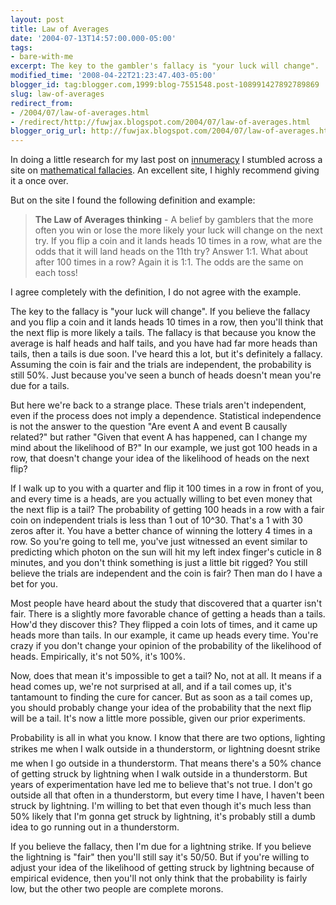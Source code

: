 ```yaml
---
layout: post
title: Law of Averages
date: '2004-07-13T14:57:00.000-05:00'
tags:
- bare-with-me
excerpt: The key to the gambler's fallacy is "your luck will change".
modified_time: '2008-04-22T21:23:47.403-05:00'
blogger_id: tag:blogger.com,1999:blog-7551548.post-108991427892789869
slug: law-of-averages
redirect_from: 
- /2004/07/law-of-averages.html
- /redirect/http://fuwjax.blogspot.com/2004/07/law-of-averages.html
blogger_orig_url: http://fuwjax.blogspot.com/2004/07/law-of-averages.html
---
```


In doing a little research for my last post on [innumeracy](http://www.innumeracy.com) I stumbled across a site on [mathematical fallacies](http://members.cox.net/mathmistakes/glossary1.htm).  An excellent site, I highly recommend giving it a once over.

But on the site I found the following definition and example:

> **The Law of Averages thinking** - A belief by gamblers that the more often you win or lose the more likely your luck will change on the next try. If you flip a coin and it lands heads 10 times in a row, what are the odds that it will land heads on the 11th try? Answer 1:1. What about after 100 times in a row? Again it is 1:1. The odds are the same on each toss!

I agree completely with the definition, I do not agree with the example.

The key to the fallacy is "your luck will change".  If you believe the fallacy and you flip a coin and it lands heads 10 times in a row, then you'll think that the next flip is more likely a tails.  The fallacy is that because you know the average is half heads and half tails, and you have had far more heads than tails, then a tails is due soon.  I've heard this a lot, but it's definitely a fallacy.  Assuming the coin is fair and the trials are independent, the probability is still 50%.  Just because you've seen a bunch of heads doesn't mean you're due for a tails.

But here we're back to a strange place.  These trials aren't independent, even if the process does not imply a dependence.  Statistical independence is not the answer to the question "Are event A and event B causally related?" but rather "Given that event A has happened, can I change my mind about the likelihood of B?"  In our example, we just got 100 heads in a row, that doesn't change your idea of the likelihood of heads on the next flip?  

If I walk up to you with a quarter and flip it 100 times in a row in front of you, and every time is a heads, are you actually willing to bet even money that the next flip is a tail?  The probability of getting 100 heads in a row with a fair coin on independent trials is less than 1 out of 10^30.  That's a 1 with 30 zeros after it.  You have a better chance of winning the lottery 4 times in a row.  So you're going to tell me, you've just witnessed an event similar to predicting which photon on the sun will hit my left index finger's cuticle in 8 minutes, and you don't think something is just a little bit rigged?  You still believe the trials are independent and the coin is fair?  Then man do I have a bet for you.

Most people have heard about the study that discovered that a quarter isn't fair.  There is a slightly more favorable chance of getting a heads than a tails.  How'd they discover this?  They flipped a coin lots of times, and it came up heads more than tails.  In our example, it came up heads every time.  You're crazy if you don't change your opinion of the probability of the likelihood of heads.  Empirically, it's not 50%, it's 100%.

Now, does that mean it's impossible to get a tail?  No, not at all.  It means if a head comes up, we're not surprised at all, and if a tail comes up, it's tantamount to finding the cure for cancer.  But as soon as a tail comes up, you should probably change your idea of the probability that the next flip will be a tail.  It's now a little more possible, given our prior experiments.

Probability is all in what you know.  I know that there are two options, lighting strikes me when I walk outside in a thunderstorm, or lightning doesnt strike me when I go outside in a thunderstorm.  That means there's a 50% chance of getting struck by lightning when I walk outside in a thunderstorm.  But years of experimentation have led me to believe that's not true.  I don't go outside all that often in a thunderstorm, but every time I have, I haven't been struck by lightning.  I'm willing to bet that even though it's much less than 50% likely that I'm gonna get struck by lightning, it's probably still a dumb idea to go running out in a thunderstorm.  

If you believe the fallacy, then I'm due for a lightning strike.  If you believe the lightning is "fair" then you'll still say it's 50/50.  But if you're willing to adjust your idea of the likelihood of getting struck by lightning because of empirical evidence, then you'll not only think that the probability is fairly low, but the other two people are complete morons.

